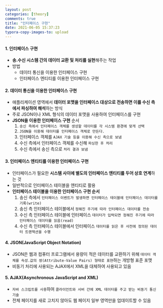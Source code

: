 ```yaml
---
layout: post
categories: [theory]
comments: true
title: "인터페이스 구현"
date: 2021-06-05 15:37:23
typora-copy-images-to: upload
---
```


#### 1. 인터페이스 구현

- **송.수신 시스템 간의 데이터 교환 및 처리를 실현**해주는 작업
- 방법
  - 데이터 통신을 이용한 인터페이스 구현
  - 인터페이스 엔티티를 이용한 인터페이스 구현 

#### 2. **데이터 통신**을 이용한 인터페이스 구현

- 애플리케이션 영역에서 **데이터 포맷을 인터페이스 대상으로 전송하면 이를 수신 측에서 파싱하여 해석**하는 방식
- 주로 JSON이나 XML 형식의 데이터 포맷을 사용하여 인터페이스를 구현
- **JSON을 이용한 인터페이스 구현** 순서
  1. `송신 측에서 인터페이스 객체를 생성할 데이터를 각 시스템 환경에 맞게 선택`
  2. `JSON을 이용해 데이터를 인터페이스 객체로 만든다.`
  3. 인터페이스 객체를  `AJAX 기술 등을 이용해 수신 측으로 보냄`
  4. 수신 측에서 인터페이스 객체를 수신해 `파싱한 후 처리`
  5. 수신 측에서 송신 측으로 `처리 결과 보냄`

#### 3. **인터페이스 엔티티**를 이용한 인터페이스 구현

- 인터페이스가 필요한 **시스템 사이에 별도의 인터페이스 엔티티를 두어 상호 연계**하는 것
- 일반적으로 인터페이스 테이블을 엔티티로 활용
- **인터페이스 테이블을 이용한 인터페이스 구현 순서**
  1. 송신 측에서 `인터페이스 이벤트가 발생하면 인터페이스 테이블에 인터페이스 데이터를 기록(write)`
  2. 송신 측 인터페이스 테이블에서 `정해진 주기에 따라 인터페이스 데이터를 전송`
  3. 수신 측 인터페이스 테이블에 인터페이스 `데이터가 입력되면 정해진 주기에 따라 인터페이스 데이터를 읽음(read)`
  4. 수신 측 인터페이스 테이블에서 인터페이스 `데이터를 읽은 후 사전에 정의된 데이터 트랜잭션을 수행`

#### 4. JSON(JavaScript Object Notation)

- JSON은 웹과 컴퓨터 프로그램에서 용량이 적은 데이터를 교환하기 위해 `데이터 객체를 속성.값의 쌍(Attribute-Value Pairs) 형태로 표현`하는 개방형 표준 포맷
- 비동기 처리에 사용되는 AJAX에서 XML을 대체하여 사용되고 있음

#### 5. AJAX(Asynchronous JavaScript and XML)

- `자바 스크립트를 사용`하여 `클라이언트와 서버 간에 XML 데이터를 주고 받는 비동기 통신 기술`
- 전체 페이지를 새로 고치지 않아도 웹 페이지 일부 영역만을 업데이트할 수 있음